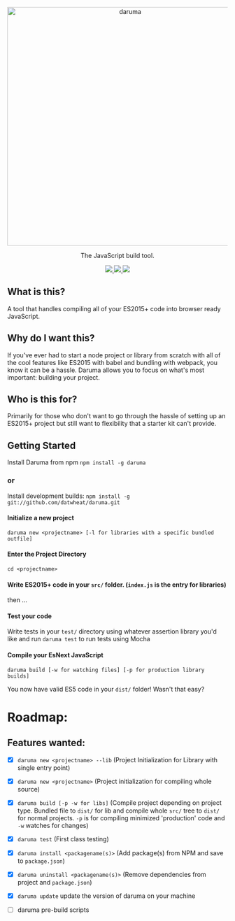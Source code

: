 <p align="center">
  <img alt="daruma" src="http://i.imgur.com/w1VPnph.png" width="546"/>
</p>

<p align="center">
  The JavaScript build tool.
</p>
<p align="center">
  <a href='https://www.npmjs.org/package/daruma'>
    <img src="https://img.shields.io/npm/v/daruma.svg?style=flat-square" />
  </a>
  <a href='http://npm-stat.com/charts.html?package=daruma'>
    <img src="https://img.shields.io/npm/dm/daruma.svg?style=flat-square" />
  </a>
  <a href='./LICENSE'>
    <img src="http://img.shields.io/:license-mit-blue.svg?style=flat-square" />
  </a>
</p>



## What is this?

A tool that handles compiling all of your ES2015+ code into browser ready JavaScript.

## Why do I want this?

If you've ever had to start a node project or library from scratch with all of the cool features like ES2015 with babel and bundling with webpack, you know it can be a hassle. Daruma allows you to focus on what's most important: building your project.

## Who is this for?

Primarily for those who don't want to go through the hassle of setting up an ES2015+ project but still want to flexibility that a starter kit can't provide.

## Getting Started

Install Daruma from npm `npm install -g daruma`

### or

Install development builds: `npm install -g git://github.com/datwheat/daruma.git`

#### Initialize a new project

`daruma new <projectname> [-l for libraries with a specific bundled outfile]`

#### Enter the Project Directory

`cd <projectname>`

#### Write ES2015+ code in your `src/` folder. (`index.js` is the entry for libraries)

then ...

#### Test your code

Write tests in your `test/` directory using whatever assertion library you'd like and run `daruma test` to run tests using Mocha

#### Compile your EsNext JavaScript

`daruma build [-w for watching files] [-p for production library builds]`

You now have valid ES5 code in your `dist/` folder! Wasn't that easy?

# Roadmap:

## Features wanted:

- [x] `daruma new <projectname> --lib` (Project Initialization for Library with single entry point)
- [x] `daruma new <projectname>`  (Project initialization for compiling whole source)
- [x] `daruma build [-p -w for libs]` (Compile project depending on project type. Bundled file to `dist/` for lib and compile whole `src/` tree to `dist/` for normal projects. `-p` is for compiling minimized 'production' code and `-w` watches for changes)
- [x] `daruma test` (First class testing)
- [x] `daruma install <packagename(s)>` (Add package(s) from NPM and save to `package.json`)
- [x] `daruma uninstall <packagename(s)>` (Remove dependencies from project and `package.json`)
- [x] `daruma update` update the version of daruma on your machine
- [ ] daruma pre-build scripts

